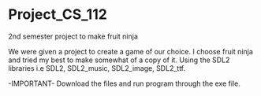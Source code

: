 # Project_CS_112
2nd semester project to make fruit ninja 

We were given a project to create a game of our choice. I choose fruit ninja and tried my best to make somewhat of a copy of it.
Using the SDL2 libraries i.e SDL2, SDL2_music, SDL2_image, SDL2_ttf.

-IMPORTANT-
Download the files and run program through the exe file.
